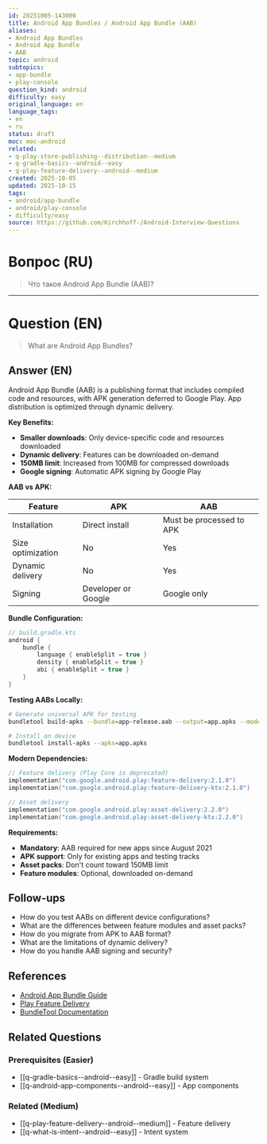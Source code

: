 ```yaml
---
id: 20251005-143000
title: Android App Bundles / Android App Bundle (AAB)
aliases:
- Android App Bundles
- Android App Bundle
- AAB
topic: android
subtopics:
- app-bundle
- play-console
question_kind: android
difficulty: easy
original_language: en
language_tags:
- en
- ru
status: draft
moc: moc-android
related:
- q-play-store-publishing--distribution--medium
- q-gradle-basics--android--easy
- q-play-feature-delivery--android--medium
created: 2025-10-05
updated: 2025-10-15
tags:
- android/app-bundle
- android/play-console
- difficulty/easy
source: https://github.com/Kirchhoff-/Android-Interview-Questions
---
```


# Вопрос (RU)
> Что такое Android App Bundle (AAB)?

---

# Question (EN)
> What are Android App Bundles?

## Answer (EN)
Android App Bundle (AAB) is a publishing format that includes compiled code and resources, with APK generation deferred to Google Play. App distribution is optimized through dynamic delivery.

**Key Benefits:**

- **Smaller downloads**: Only device-specific code and resources downloaded
- **Dynamic delivery**: Features can be downloaded on-demand
- **150MB limit**: Increased from 100MB for compressed downloads
- **Google signing**: Automatic APK signing by Google Play

**AAB vs APK:**

| Feature | APK | AAB |
|---------|-----|-----|
| Installation | Direct install | Must be processed to APK |
| Size optimization | No | Yes |
| Dynamic delivery | No | Yes |
| Signing | Developer or Google | Google only |

**Bundle Configuration:**

```kotlin
// build.gradle.kts
android {
    bundle {
        language { enableSplit = true }
        density { enableSplit = true }
        abi { enableSplit = true }
    }
}
```

**Testing AABs Locally:**

```bash
# Generate universal APK for testing
bundletool build-apks --bundle=app-release.aab --output=app.apks --mode=universal

# Install on device
bundletool install-apks --apks=app.apks
```

**Modern Dependencies:**

```kotlin
// Feature delivery (Play Core is deprecated)
implementation("com.google.android.play:feature-delivery:2.1.0")
implementation("com.google.android.play:feature-delivery-ktx:2.1.0")

// Asset delivery
implementation("com.google.android.play:asset-delivery:2.2.0")
implementation("com.google.android.play:asset-delivery-ktx:2.2.0")
```

**Requirements:**

- **Mandatory**: AAB required for new apps since August 2021
- **APK support**: Only for existing apps and testing tracks
- **Asset packs**: Don't count toward 150MB limit
- **Feature modules**: Optional, downloaded on-demand

## Follow-ups

- How do you test AABs on different device configurations?
- What are the differences between feature modules and asset packs?
- How do you migrate from APK to AAB format?
- What are the limitations of dynamic delivery?
- How do you handle AAB signing and security?

## References

- [Android App Bundle Guide](https://developer.android.com/guide/app-bundle)
- [Play Feature Delivery](https://developer.android.com/guide/playcore/feature-delivery)
- [BundleTool Documentation](https://developer.android.com/studio/command-line/bundletool)

## Related Questions

### Prerequisites (Easier)
- [[q-gradle-basics--android--easy]] - Gradle build system
- [[q-android-app-components--android--easy]] - App components

### Related (Medium)
- [[q-play-feature-delivery--android--medium]] - Feature delivery
- [[q-what-is-intent--android--easy]] - Intent system